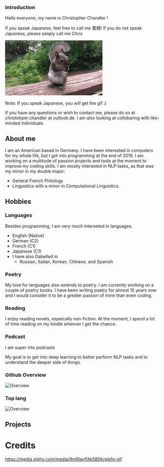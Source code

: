 ### Introduction

Hello everyone, my name is Christopher Chandler ! 

If you speak Japanese, feel free to call me 栗栖! If you do not speak Japanese, please simply call me Chris 

![gift](giphy.gif)

Note: 
If you speak Japanese, you will get the gif :) 

If you have any questions or wish to contact me, please do so at christohper.chandler at outlook.de. I am also looking at collobaring with like-minded individuals. 

## About me 


I am an American  based in Germany. I have been interested in computers for my whole life, but I got into programming at the end of 2019. I am working on a multitude of passion projects and tools at the moment to improve my coding skills. I am mostly interested in NLP tasks, as that was my minor in my double major: 
* General French Philology
* Linguistics with a minor in Computational Linguistics. 

## Hobbies 

### Languages

Besides programming, I am very much interseted in languages. 
* English (Native)
* German (C2)
* French (C1)
* Japanese (C1)
* I have also Dabelled in 
  * Russian, Italian, Korean, Chinese, and Spanish 

### Poetry
My love for languages also extends to poetry. I am currently working on a couple of poetry books. I have been writing poetry for almost 15 years now and I would consider it to be a greater passion of mine than even coding. 

### Reading 
I enjoy reading novels, espeically non-fiction. At the moment, I spend a lot of time reading on my kindle whenver I get the chance. 

### Podcast 

I am super into podcasts

My goal is to get into deep learning to better perform NLP tasks and to understand the deeper side of things. 


### Github Overview
![Overview](https://github-readme-stats.vercel.app/api?username=christopher-chandler&theme=cobalt)

### Top lang
![Overview](https://github-readme-stats.vercel.app/api/top-langs/?username=christopher-chandler&theme=cobalt)


## Projects 



# Credits 
https://media.giphy.com/media/9mRiwrFAk5B0k/giphy.gif

